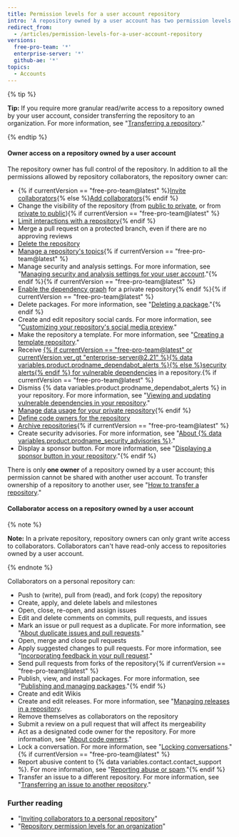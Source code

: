 ```yaml
---
title: Permission levels for a user account repository
intro: 'A repository owned by a user account has two permission levels: the *repository owner* and *collaborators*.'
redirect_from:
  - /articles/permission-levels-for-a-user-account-repository
versions:
  free-pro-team: '*'
  enterprise-server: '*'
  github-ae: '*'
topics:
  - Accounts
---
```


{% tip %}

**Tip:** If you require more granular read/write access to a repository owned by your user account, consider transferring the repository to an organization. For more information, see "[Transferring a repository](/articles/transferring-a-repository)."

{% endtip %}

#### Owner access on a repository owned by a user account

The repository owner has full control of the repository. In addition to all the permissions allowed by repository collaborators, the repository owner can:

- {% if currentVersion == "free-pro-team@latest" %}[Invite collaborators](/articles/inviting-collaborators-to-a-personal-repository){% else %}[Add collaborators](/articles/inviting-collaborators-to-a-personal-repository){% endif %}
- Change the visibility of the repository (from [public to private](/articles/making-a-public-repository-private), or from [private to public](/articles/making-a-private-repository-public)){% if currentVersion == "free-pro-team@latest" %}
- [Limit interactions with a repository](/articles/limiting-interactions-with-your-repository){% endif %}
- Merge a pull request on a protected branch, even if there are no approving reviews
- [Delete the repository](/articles/deleting-a-repository)
- [Manage a repository's topics](/articles/classifying-your-repository-with-topics){% if currentVersion == "free-pro-team@latest" %}
- Manage security and analysis settings. For more information, see "[Managing security and analysis settings for your user account](/github/setting-up-and-managing-your-github-user-account/managing-security-and-analysis-settings-for-your-user-account)."{% endif %}{% if currentVersion == "free-pro-team@latest" %}
- [Enable the dependency graph](/github/visualizing-repository-data-with-graphs/exploring-the-dependencies-and-dependents-of-a-repository) for a private repository{% endif %}{% if currentVersion == "free-pro-team@latest" %}
- Delete packages. For more information, see "[Deleting a package](/github/managing-packages-with-github-packages/deleting-a-package)."{% endif %}
- Create and edit repository social cards. For more information, see "[Customizing your repository's social media preview](/articles/customizing-your-repositorys-social-media-preview)."
- Make the repository a template. For more information, see "[Creating a template repository](/articles/creating-a-template-repository)."
- Receive [{% if currentVersion == "free-pro-team@latest" or currentVersion ver_gt "enterprise-server@2.21" %}{% data variables.product.prodname_dependabot_alerts %}{% else %}security alerts{% endif %} for vulnerable dependencies](/github/managing-security-vulnerabilities/about-alerts-for-vulnerable-dependencies) in a repository.{% if currentVersion == "free-pro-team@latest" %}
- Dismiss {% data variables.product.prodname_dependabot_alerts %} in your repository. For more information, see "[Viewing and updating vulnerable dependencies in your repository](/github/managing-security-vulnerabilities/viewing-and-updating-vulnerable-dependencies-in-your-repository)." 
- [Manage data usage for your private repository](/github/understanding-how-github-uses-and-protects-your-data/managing-data-use-settings-for-your-private-repository){% endif %}
- [Define code owners for the repository](/articles/about-code-owners)
- [Archive repositories](/articles/about-archiving-repositories){% if currentVersion == "free-pro-team@latest" %}
- Create security advisories. For more information, see "[About {% data variables.product.prodname_security_advisories %}](/github/managing-security-vulnerabilities/about-github-security-advisories)."
- Display a sponsor button. For more information, see "[Displaying a sponsor button in your repository](/articles/displaying-a-sponsor-button-in-your-repository)."{% endif %}

There is only **one owner** of a repository owned by a user account; this permission cannot be shared with another user account. To transfer ownership of a repository to another user, see "[How to transfer a repository](/articles/how-to-transfer-a-repository)."

#### Collaborator access on a repository owned by a user account

{% note %}

**Note:** In a private repository, repository owners can only grant write access to collaborators. Collaborators can't have read-only access to repositories owned by a user account.

{% endnote %}

Collaborators on a personal repository can:

- Push to (write), pull from (read), and fork (copy) the repository
- Create, apply, and delete labels and milestones
- Open, close, re-open, and assign issues
- Edit and delete comments on commits, pull requests, and issues
- Mark an issue or pull request as a duplicate. For more information, see "[About duplicate issues and pull requests](/articles/about-duplicate-issues-and-pull-requests)."
- Open, merge and close pull requests
- Apply suggested changes to pull requests. For more information, see "[Incorporating feedback in your pull request](/articles/incorporating-feedback-in-your-pull-request)."
- Send pull requests from forks of the repository{% if currentVersion == "free-pro-team@latest" %}
- Publish, view, and install packages. For more information, see "[Publishing and managing packages](/github/managing-packages-with-github-packages/publishing-and-managing-packages)."{% endif %}
- Create and edit Wikis
- Create and edit releases. For more information, see "[Managing releases in a repository](/github/administering-a-repository/managing-releases-in-a-repository).
- Remove themselves as collaborators on the repository
- Submit a review on a pull request that will affect its mergeability
- Act as a designated code owner for the repository. For more information, see "[About code owners](/articles/about-code-owners)."
- Lock a conversation. For more information, see "[Locking conversations](/articles/locking-conversations)."{% if currentVersion == "free-pro-team@latest" %}
- Report abusive content to {% data variables.contact.contact_support %}. For more information, see "[Reporting abuse or spam](/articles/reporting-abuse-or-spam)."{% endif %}
- Transfer an issue to a different repository. For more information, see "[Transferring an issue to another repository](/articles/transferring-an-issue-to-another-repository)."

### Further reading

- "[Inviting collaborators to a personal repository](/articles/inviting-collaborators-to-a-personal-repository)"
- "[Repository permission levels for an organization](/articles/repository-permission-levels-for-an-organization)"
